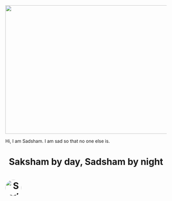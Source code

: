 <img src="https://github.com/vivyn/sad/blob/master/mfsad?raw=true" width="600" height="400">

Hi, I am Sadsham. I am sad so that no one else is.
⠀⠀⠀⠀⠀⠀⠀

<html lang="en">
<head>
    <meta charset="UTF-8">
    <meta name="viewport" content="width=device-width, initial-scale=1.0">
    <title>Sadsham</title>
    <link rel="stylesheet" href="styles.css">
</head>
<body>
    <header>
        <h1>Saksham by day, Sadsham by night<h1>
                <div style="display: flex;">
    <img src="https://github.com/vivyn/sad/blob/master/pictures/sadnhce?raw=true" alt="Sadsham's Avatar" style="border-radius: 50%; width: 50px; height: 50px; margin-right: 10px;">
</div>
